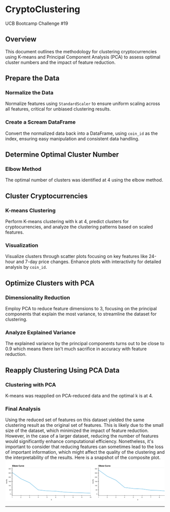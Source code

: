 # CryptoClustering
UCB Bootcamp Challenge #19


## Overview
This document outlines the methodology for clustering cryptocurrencies using K-means and Principal Component Analysis (PCA) to assess optimal cluster numbers and the impact of feature reduction.

## Prepare the Data

### Normalize the Data
Normalize features using `StandardScaler` to ensure uniform scaling across all features, critical for unbiased clustering results.

### Create a Scream DataFrame
Convert the normalized data back into a DataFrame, using `coin_id` as the index, ensuring easy manipulation and consistent data handling.

## Determine Optimal Cluster Number

### Elbow Method
The optimal number of clusters was identified at 4 using the elbow method. 

## Cluster Cryptocurrencies

### K-means Clustering
Perform K-means clustering with k at 4, predict clusters for cryptocurrencies, and analyze the clustering patterns based on scaled features.

### Visualization
Visualize clusters through scatter plots focusing on key features like 24-hour and 7-day price changes. Enhance plots with interactivity for detailed analysis by `coin_id`.

## Optimize Clusters with PCA

### Dimensionality Reduction
Employ PCA to reduce feature dimensions to 3, focusing on the principal components that explain the most variance, to streamline the dataset for clustering.

### Analyze Explained Variance
The explained variance by the principal components turns out to be close to 0.9 which means there isn't much sacrifice in accuracy with feature reduction.

## Reapply Clustering Using PCA Data

### Clustering with PCA
K-means was reapplied on PCA-reduced data and the optimal k is at 4. 

### Final Analysis
Using the reduced set of features on this dataset yielded the same clustering result as the original set of features. This is likely due to the small size of the dataset, which minimized the impact of feature reduction. However, in the case of a larger dataset, reducing the number of features would significantly enhance computational efficiency. Nonetheless, it's important to consider that reducing features can sometimes lead to the loss of important information, which might affect the quality of the clustering and the interpretability of the results. Here is a snapshot of the composite plot. 
![composite_plot](/composite_plot.png)


---
